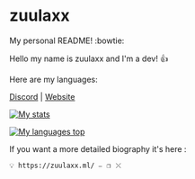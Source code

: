 # zuulaxx
My personal README!  :bowtie:

Hello my name is zuulaxx and I'm a dev! 👍

Here are my languages: 

[Discord](https://discord.gg/6jmGFVWAGk) | [Website](https://zuulaxx.ml)

[![My stats](https://ghstats.stilic.ml/api?username=Stilic&hide_title=true&theme=dark)](https://github.com/anuraghazra/github-readme-stats)

[![My languages top](https://ghstats.stilic.ml/api/top-langs/?username=Stilic&hide_title=true&theme=dark)](https://github.com/anuraghazra/github-readme-stats)

If you want a more detailed biography it's here : 

``💡 https://zuulaxx.ml/ ⎯⠀❐⠀⤬ ``
